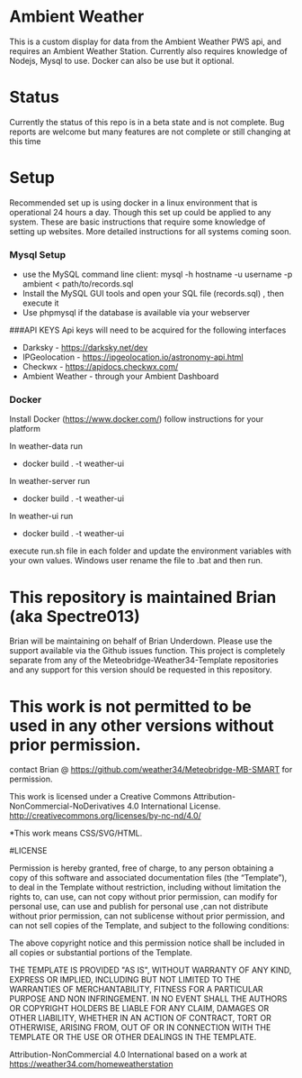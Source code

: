 # Ambient Weather

This is a custom display for data from the Ambient Weather PWS api, and requires an Ambient Weather Station. Currently also requires knowledge of Nodejs, Mysql to use. Docker can also be use but it optional.

# Status
Currently the status of this repo is in a beta state and is not complete. Bug reports are welcome but many features are not complete or still changing at this time 


# Setup
Recommended set up is  using docker in a linux environment that is operational 24 hours a day. Though this set up could be applied to any system. 
These are basic instructions that require some knowledge of setting up websites. More detailed instructions for all systems coming soon.

### Mysql Setup
	
 - use the MySQL command line client: mysql -h hostname -u username -p ambient < path/to/records.sql
 - Install the MySQL GUI tools and open your SQL file (records.sql) , then execute it
 - Use phpmysql if the database is available via your webserver 

###API KEYS
Api keys will need to be acquired for the following interfaces

- Darksky - https://darksky.net/dev
- IPGeolocation - https://ipgeolocation.io/astronomy-api.html
- Checkwx - https://apidocs.checkwx.com/
- Ambient Weather - through your Ambient Dashboard

### Docker

Install Docker (https://www.docker.com/) follow instructions for your platform

In weather-data run 

- docker build . -t weather-ui

In weather-server run 

- docker build . -t weather-ui

In weather-ui run 

- docker build . -t weather-ui

execute run.sh file in each folder and update the environment variables with your own values. Windows user rename the file to .bat and then run.


# This repository is maintained Brian (aka Spectre013)

Brian will be maintaining on behalf of Brian Underdown.
Please use the support available via the Github issues function. This project is completely separate from any of the Meteobridge-Weather34-Template repositories and any support for this version should be requested in this repository.  

# This work is not permitted to be used in any other versions without prior permission.
contact Brian @ https://github.com/weather34/Meteobridge-MB-SMART for permission.

This work is licensed under a Creative Commons Attribution-NonCommercial-NoDerivatives 4.0 International License.
http://creativecommons.org/licenses/by-nc-nd/4.0/

*This work means CSS/SVG/HTML.

#LICENSE
<!--
Copyright (c) 2016 by Brian Underdown (https://weather34.com) CSS/SVG
Copyright (c) 2019 by Brian Paulson (https://weather.zoms.net) JS/SQL/HTML
-->
Permission is hereby granted, free of charge, to any person obtaining a copy of this software and associated documentation files (the “Template”), to deal in the Template without restriction, including without limitation the rights to, can use, can not copy without prior permission, can modify for personal use, can use and publish for personal use ,can not distribute without prior permission, can not sublicense without prior permission, and can not sell copies of the Template, and subject to the following conditions:

The above copyright notice and this permission notice shall be included in all copies or substantial portions of the Template.

THE TEMPLATE IS PROVIDED "AS IS", WITHOUT WARRANTY OF ANY KIND, EXPRESS OR IMPLIED, INCLUDING BUT NOT LIMITED TO THE WARRANTIES OF MERCHANTABILITY, FITNESS FOR A PARTICULAR PURPOSE AND NON INFRINGEMENT. IN NO EVENT SHALL THE AUTHORS OR COPYRIGHT HOLDERS BE LIABLE FOR ANY CLAIM, DAMAGES OR OTHER LIABILITY, WHETHER IN AN ACTION OF CONTRACT, TORT OR OTHERWISE, ARISING FROM, OUT OF OR IN CONNECTION WITH THE TEMPLATE OR THE USE OR OTHER DEALINGS IN THE TEMPLATE.


Attribution-NonCommercial 4.0 International based on a work at https://weather34.com/homeweatherstation